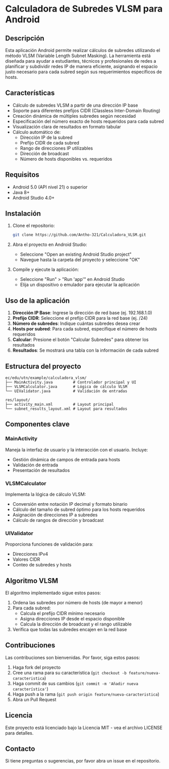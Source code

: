 # Calculadora de Subredes VLSM para Android

## Descripción

Esta aplicación Android permite realizar cálculos de subredes utilizando el método VLSM (Variable Length Subnet Masking). La herramienta está diseñada para ayudar a estudiantes, técnicos y profesionales de redes a planificar y subdividir redes IP de manera eficiente, asignando el espacio justo necesario para cada subred según sus requerimientos específicos de hosts.

## Características

- Cálculo de subredes VLSM a partir de una dirección IP base
- Soporte para diferentes prefijos CIDR (Classless Inter-Domain Routing)
- Creación dinámica de múltiples subredes según necesidad
- Especificación del número exacto de hosts requeridos para cada subred
- Visualización clara de resultados en formato tabular
- Cálculo automático de:
  - Dirección IP de la subred
  - Prefijo CIDR de cada subred
  - Rango de direcciones IP utilizables
  - Dirección de broadcast
  - Número de hosts disponibles vs. requeridos

## Requisitos

- Android 5.0 (API nivel 21) o superior
- Java 8+
- Android Studio 4.0+

## Instalación

1. Clone el repositorio:
   ```bash
   git clone https://github.com/Antho-321/Calculadora_VLSM.git
   ```

2. Abra el proyecto en Android Studio:
   - Seleccione "Open an existing Android Studio project"
   - Navegue hasta la carpeta del proyecto y seleccione "OK"

3. Compile y ejecute la aplicación:
   - Seleccione "Run" > "Run 'app'" en Android Studio
   - Elija un dispositivo o emulador para ejecutar la aplicación

## Uso de la aplicación

1. **Dirección IP Base**: Ingrese la dirección de red base (ej. 192.168.1.0)
2. **Prefijo CIDR**: Seleccione el prefijo CIDR para la red base (ej. /24)
3. **Número de subredes**: Indique cuántas subredes desea crear
4. **Hosts por subred**: Para cada subred, especifique el número de hosts requeridos
5. **Calcular**: Presione el botón "Calcular Subredes" para obtener los resultados
6. **Resultados**: Se mostrará una tabla con la información de cada subred

## Estructura del proyecto

```
ec/edu/utn/example/calculadora_vlsm/
├── MainActivity.java         # Controlador principal y UI
├── VLSMCalculator.java       # Lógica de cálculo VLSM
└── UIValidator.java          # Validación de entradas

res/layout/
├── activity_main.xml         # Layout principal
└── subnet_results_layout.xml # Layout para resultados
```

## Componentes clave

### MainActivity

Maneja la interfaz de usuario y la interacción con el usuario. Incluye:
- Gestión dinámica de campos de entrada para hosts
- Validación de entrada
- Presentación de resultados

### VLSMCalculator

Implementa la lógica de cálculo VLSM:
- Conversión entre notación IP decimal y formato binario
- Cálculo del tamaño de subred óptimo para los hosts requeridos
- Asignación de direcciones IP a subredes
- Cálculo de rangos de dirección y broadcast

### UIValidator

Proporciona funciones de validación para:
- Direcciones IPv4
- Valores CIDR
- Conteo de subredes y hosts

## Algoritmo VLSM

El algoritmo implementado sigue estos pasos:
1. Ordena las subredes por número de hosts (de mayor a menor)
2. Para cada subred:
   - Calcula el prefijo CIDR mínimo necesario
   - Asigna direcciones IP desde el espacio disponible
   - Calcula la dirección de broadcast y el rango utilizable
3. Verifica que todas las subredes encajen en la red base

## Contribuciones

Las contribuciones son bienvenidas. Por favor, siga estos pasos:
1. Haga fork del proyecto
2. Cree una rama para su característica (`git checkout -b feature/nueva-caracteristica`)
3. Haga commit de sus cambios (`git commit -m 'Añadir nueva característica'`)
4. Haga push a la rama (`git push origin feature/nueva-caracteristica`)
5. Abra un Pull Request

## Licencia

Este proyecto está licenciado bajo la Licencia MIT - vea el archivo LICENSE para detalles.

## Contacto

Si tiene preguntas o sugerencias, por favor abra un issue en el repositorio.
